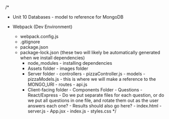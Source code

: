 /*
- Unit 10 Databases - model to reference for MongoDB

- Webpack (Dev Environment)
    - webpack.config.js
    - .gitignore        
    - package.json
    - package-lock.json (these two will likely be automatically generated when we install dependencies)
        - node_modules 
                - installing dependencies
        - Assets folder
                - images folder
        - Server folder
                - controllers
                        - pizzaController.js
                - models
                        - pizzaModels.js
                        - this is where we will make a reference to the MONGO_URI
                - routes
                        - api.js
        - Client-facing folder
                - Components Folder
                        - Questions - React/Express 
                                - Do we put separate files for each question, 
                                  or do we put all questions in one file,
                                  and rotate them out as the user answers each one?
                        - Results should also go here?
                - index.html
                - server.js
                - App.jsx
                - index.js
                - styles.css
*/